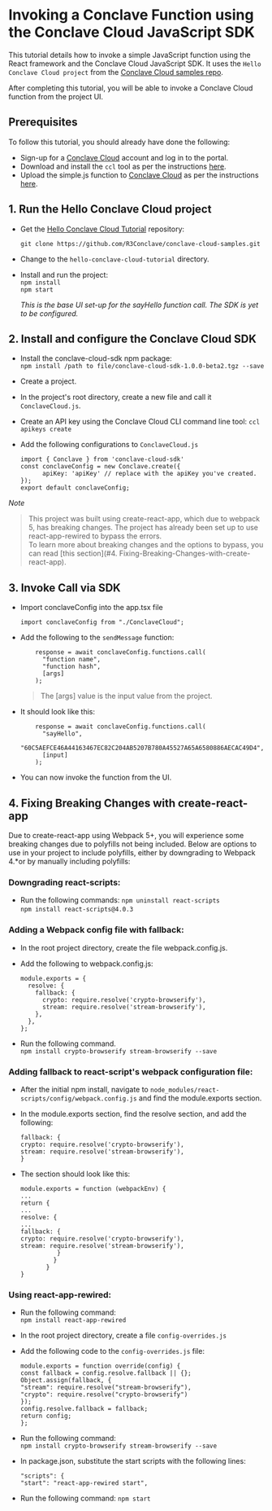 # Invoking a Conclave Function using the Conclave Cloud JavaScript SDK

This tutorial details how to invoke a simple JavaScript function using the React framework and the Conclave Cloud
JavaScript SDK. It uses the `Hello Conclave Cloud project` from the [Conclave Cloud samples repo](https://github.com/R3Conclave/conclave-cloud-samples/).

After completing this tutorial, you will be able to invoke a Conclave Cloud function from the project UI.

## Prerequisites

To follow this tutorial, you should already have done the following:

- Sign-up for a [Conclave Cloud](https://www.conclave.cloud/) account and log in to the portal.
- Download and install the `ccl` tool as per the instructions [here](index.md).
- Upload the simple.js function to [Conclave Cloud](https://www.conclave.cloud/) as per the instructions [here](creating-your-first-function.md).

## 1. Run the Hello Conclave Cloud project

* Get the [Hello Conclave Cloud Tutorial](https://github.com/R3Conclave/conclave-cloud-samples/) repository:

  ```
  git clone https://github.com/R3Conclave/conclave-cloud-samples.git
  ```

* Change to the `hello-conclave-cloud-tutorial` directory.

* Install and run the project:  
  `npm install`  
  `npm start`

  _This is the base UI set-up for the sayHello function call. The SDK is yet to be configured._

## 2. Install and configure the Conclave Cloud SDK

* Install the conclave-cloud-sdk npm package:  
  `npm install /path to file/conclave-cloud-sdk-1.0.0-beta2.tgz --save`

* Create a project.

* In the project's root directory, create a new file and call it `ConclaveCloud.js`.

* Create an API key using the Conclave Cloud CLI command line tool:
  `ccl apikeys create`

* Add the following configurations to `ConclaveCloud.js`
   ```
   import { Conclave } from 'conclave-cloud-sdk'
   const conclaveConfig = new Conclave.create({
         apiKey: 'apiKey' // replace with the apiKey you've created.
   });
   export default conclaveConfig;
   ```

_Note_
 
  > This project was built using create-react-app, which due to webpack 5, has breaking changes. The project has already been set up to use react-app-rewired to bypass the errors.  
  > To learn more about breaking changes and the options to bypass, you can read [this section](#4. Fixing-Breaking-Changes-with-create-react-app).

## 3. Invoke Call via SDK

* Import conclaveConfig into the app.tsx file
  ```
  import conclaveConfig from "./ConclaveCloud";
  ```

* Add the following to the `sendMessage` function:
  ```
      response = await conclaveConfig.functions.call(
        "function name",
        "function hash",
        [args]
      );
  ```

  > The [args] value is the input value from the project.

* It should look like this:
  ```
      response = await conclaveConfig.functions.call(
        "sayHello",
        "60C5AEFCE46A44163467EC82C204AB5207B780A45527A65A6580886AECAC49D4",
        [input]
      );
  ```

* You can now invoke the function from the UI.

## 4. Fixing Breaking Changes with create-react-app

Due to create-react-app using Webpack 5+, you will experience some breaking changes due to polyfills not being included.
Below are options to use in your project to include polyfills, either by downgrading to Webpack 4.\*or by manually
including polyfills:

### Downgrading react-scripts:

* Run the following commands:
  `npm uninstall react-scripts`  
  `npm install react-scripts@4.0.3`

### Adding a Webpack config file with fallback:

* In the root project directory, create the file webpack.config.js.
* Add the following to webpack.config.js:
  ```
  module.exports = {
    resolve: {
      fallback: {
        crypto: require.resolve('crypto-browserify'),
        stream: require.resolve('stream-browserify'),
      },
    },
  };
  ```

* Run the following command.  
  `npm install crypto-browserify stream-browserify --save`

### Adding fallback to react-script's webpack configuration file:

* After the initial npm install, navigate to `node_modules/react-scripts/config/webpack.config.js` and find the
  module.exports section.

* In the module.exports section, find the resolve section, and add the following:
  ```
  fallback: {
  crypto: require.resolve('crypto-browserify'),
  stream: require.resolve('stream-browserify'),
  }
  ```

* The section should look like this:
  ```
  module.exports = function (webpackEnv) {
  ...
  return {
  ...
  resolve: {
  ...
  fallback: {
  crypto: require.resolve('crypto-browserify'),
  stream: require.resolve('stream-browserify'),
            }
           }
         }
  }
  ```

### Using react-app-rewired:

* Run the following command:  
  `npm install react-app-rewired`

* In the root project directory, create a file `config-overrides.js`

* Add the following code to the `config-overrides.js` file:
  ```
  module.exports = function override(config) {
  const fallback = config.resolve.fallback || {};
  Object.assign(fallback, {
  "stream": require.resolve("stream-browserify"),
  "crypto": require.resolve("crypto-browserify")
  });
  config.resolve.fallback = fallback;
  return config;
  };
  ```

* Run the following command:  
  `npm install crypto-browserify stream-browserify --save`

* In package.json, substitute the start scripts with the following lines:
  ```
  "scripts": {
  "start": "react-app-rewired start",
  ```

* Run the following command:
  `npm start`
